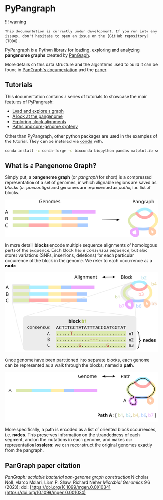 # PyPangraph

!!! warning

    This documentation is currently under development. If you run into any issues, don't hesitate to open an issue on the [GitHub repository](TODO).

PyPangraph is a Python library for loading, exploring and analyzing **pangenome graphs** created by [PanGraph](https://github.com/neherlab/pangraph).

More details on this data structure and the algorithms used to build it can be found in [PanGraph's documentation](TODO) and the [paper](index.md#pangraph-paper-citation)

## Tutorials

This documentation contains a series of tutorials to showcase the main features of PyPangraph:

- [Load and explore a graph](tutorial1.md)
- [A look at the pangenome](tutorial2.md)
- [Exploring block alignments](tutorial3.md)
- [Paths and core-genome synteny](tutorial4.md)

Other than PyPangraph, other python packages are used in the examples of the tutorial. They can be installed via [conda](https://docs.conda.io/en/latest/) with:

```bash
conda install -c conda-forge -c bioconda biopython pandas matplotlib seaborn scikit-learn
```

## What is a Pangenome Graph?

Simply put, a **pangenome graph** (or _pangraph_ for short) is a compressed representation of a set of genomes, in which alignable regions are saved as _blocks_ (or _pancontigs_) and genomes are represented as _paths_, i.e. list of blocks.

![img](./assets/idx_main_scheme.png)

In more detail, **blocks** encode multiple sequence alignments of homologous parts of the sequence. Each block has a _consensus sequence_, but also stores variations (SNPs, insertions, deletions) for each particular occurrence of the block in the genome. We refer to each occurrence as a **node**.

![img](./assets/idx_blocks.png)

Once genome have been partitioned into separate blocks, each genome can be represented as a walk through the blocks, named a **path**.

![img](./assets/idx_paths.png)

More specifically, a path is encoded as a list of oriented block occurrences, i.e. **nodes**. This preserves information on the strandedness of each segment, and on the mutations in each genome, and makes our representation **lossless**: we can reconstruct the original genomes exactly from the pangraph.

## PanGraph paper citation

_PanGraph: scalable bacterial pan-genome graph construction_ Nicholas Noll, Marco Molari, Liam P. Shaw, Richard Neher _Microbial Genomics_ 9.6 (2023); doi: [https://doi.org/10.1099/mgen.0.001034](https://doi.org/10.1099/mgen.0.001034)
